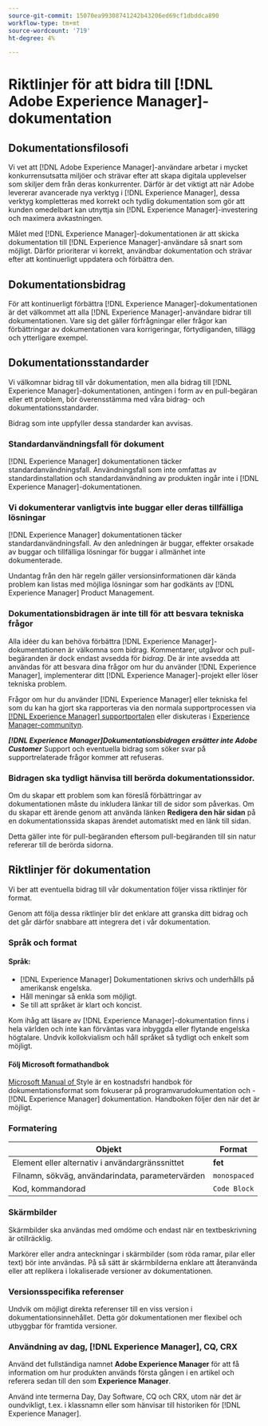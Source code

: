 ```yaml
---
source-git-commit: 15070ea99308741242b43206ed69cf1dbddca890
workflow-type: tm+mt
source-wordcount: '719'
ht-degree: 4%

---
```

# Riktlinjer för att bidra till [!DNL Adobe Experience Manager]-dokumentation

## Dokumentationsfilosofi

Vi vet att [!DNL Adobe Experience Manager]-användare arbetar i mycket konkurrensutsatta miljöer och strävar efter att skapa digitala upplevelser som skiljer dem från deras konkurrenter. Därför är det viktigt att när Adobe levererar avancerade nya verktyg i [!DNL Experience Manager], dessa verktyg kompletteras med korrekt och tydlig dokumentation som gör att kunden omedelbart kan utnyttja sin [!DNL Experience Manager]-investering och maximera avkastningen.

Målet med [!DNL Experience Manager]-dokumentationen är att skicka dokumentation till [!DNL Experience Manager]-användare så snart som möjligt. Därför prioriterar vi korrekt, användbar dokumentation och strävar efter att kontinuerligt uppdatera och förbättra den.

## Dokumentationsbidrag

För att kontinuerligt förbättra [!DNL Experience Manager]-dokumentationen är det välkommet att alla [!DNL Experience Manager]-användare bidrar till dokumentationen. Vare sig det gäller förfrågningar eller frågor kan förbättringar av dokumentationen vara korrigeringar, förtydliganden, tillägg och ytterligare exempel.

## Dokumentationsstandarder

Vi välkomnar bidrag till vår dokumentation, men alla bidrag till [!DNL Experience Manager]-dokumentationen, antingen i form av en pull-begäran eller ett problem, bör överensstämma med våra bidrag- och dokumentationsstandarder.

Bidrag som inte uppfyller dessa standarder kan avvisas.

### Standardanvändningsfall för dokument

[!DNL Experience Manager] dokumentationen täcker standardanvändningsfall. Användningsfall som inte omfattas av standardinstallation och standardanvändning av produkten ingår inte i [!DNL Experience Manager]-dokumentationen.

### Vi dokumenterar vanligtvis inte buggar eller deras tillfälliga lösningar

[!DNL Experience Manager] dokumentationen täcker standardanvändningsfall. Av den anledningen är buggar, effekter orsakade av buggar och tillfälliga lösningar för buggar i allmänhet inte dokumenterade.

Undantag från den här regeln gäller versionsinformationen där kända problem kan listas med möjliga lösningar som har godkänts av [!DNL Experience Manager] Product Management.

### Dokumentationsbidragen är inte till för att besvara tekniska frågor

Alla idéer du kan behöva förbättra [!DNL Experience Manager]-dokumentationen är välkomna som bidrag. Kommentarer, utgåvor och pull-begäranden är dock endast avsedda för *bidrag*. De är inte avsedda att användas för att besvara dina frågor om hur du använder [!DNL Experience Manager], implementerar ditt [!DNL Experience Manager]-projekt eller löser tekniska problem.

Frågor om hur du använder [!DNL Experience Manager] eller tekniska fel som du kan ha gjort ska rapporteras via den normala supportprocessen via [[!DNL Experience Manager] supportportalen](https://experienceleague.adobe.com/?support-solution=Experience+Manager#support) eller diskuteras i [Experience Manager-communityn](https://experienceleaguecommunities.adobe.com/t5/adobe-experience-manager/ct-p/adobe-experience-manager-community).

***[!DNL Experience Manager]Dokumentationsbidragen ersätter inte Adobe Customer*** Support och eventuella bidrag som söker svar på supportrelaterade frågor kommer att refuseras.

### Bidragen ska tydligt hänvisa till berörda dokumentationssidor.

Om du skapar ett problem som kan föreslå förbättringar av dokumentationen måste du inkludera länkar till de sidor som påverkas. Om du skapar ett ärende genom att använda länken **Redigera den här sidan** på en dokumentationssida skapas ärendet automatiskt med en länk till sidan.

Detta gäller inte för pull-begäranden eftersom pull-begäranden till sin natur refererar till de berörda sidorna.

## Riktlinjer för dokumentation

Vi ber att eventuella bidrag till vår dokumentation följer vissa riktlinjer för format.

Genom att följa dessa riktlinjer blir det enklare att granska ditt bidrag och det går därför snabbare att integrera det i vår dokumentation.

### Språk och format

#### Språk:

* [!DNL Experience Manager] Dokumentationen skrivs och underhålls på amerikansk engelska.
* Håll meningar så enkla som möjligt.
* Se till att språket är klart och koncist.

Kom ihåg att läsare av [!DNL Experience Manager]-dokumentation finns i hela världen och inte kan förväntas vara inbyggda eller flytande engelska högtalare. Undvik kollokvialism och håll språket så tydligt och enkelt som möjligt.

#### Följ Microsoft formathandbok

[Microsoft Manual of ](https://docs.microsoft.com/en-us/style-guide/welcome/) Style är en kostnadsfri handbok för dokumentationsformat som fokuserar på programvarudokumentation och - [!DNL Experience Manager] dokumentation. Handboken följer den när det är möjligt.

### Formatering

| Objekt | Format |
|---|---|
| Element eller alternativ i användargränssnittet | **fet** |
| Filnamn, sökväg, användarindata, parametervärden | `monospaced` |
| Kod, kommandorad | ```Code Block``` |

### Skärmbilder

Skärmbilder ska användas med omdöme och endast när en textbeskrivning är otillräcklig.

Markörer eller andra anteckningar i skärmbilder (som röda ramar, pilar eller text) bör inte användas. På så sätt är skärmbilderna enklare att återanvända eller att replikera i lokaliserade versioner av dokumentationen.

### Versionsspecifika referenser

Undvik om möjligt direkta referenser till en viss version i dokumentationsinnehållet. Detta gör dokumentationen mer flexibel och utbyggbar för framtida versioner.

### Användning av dag, [!DNL Experience Manager], CQ, CRX

Använd det fullständiga namnet **Adobe Experience Manager** för att få information om hur produkten används första gången i en artikel och referera sedan till den som **Experience Manager**.

Använd inte termerna Day, Day Software, CQ och CRX, utom när det är oundvikligt, t.ex. i klassnamn eller som hänvisar till historiken för [!DNL Experience Manager].
